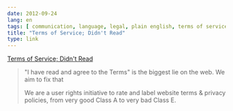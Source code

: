 ```yaml
---
date: 2012-09-24
lang: en
tags: [ communication, language, legal, plain english, terms of service, tldr, tos ]
title: "Terms of Service; Didn't Read"
type: link
---
```


[Terms of Service; Didn't Read](http://tos-dr.info/)

> "I have read and agree to the Terms" is the biggest lie on the web. We
> aim to fix that
>
> We are a user rights initiative to rate and label website terms &
> privacy policies, from very good Class A to very bad Class E.

